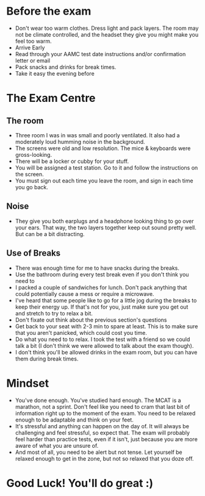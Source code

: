 # Before the exam

- Don't wear too warm clothes. Dress light and pack layers. The room may not be climate controlled, and the headset they give you might make you feel too warm.
- Arrive Early
- Read through your AAMC test date instructions and/or confirmation letter or email
- Pack snacks and drinks for break times.
- Take it easy the evening before


# The Exam Centre

## The room

- Three room I was in was small and poorly ventilated. It also had a moderately loud humming noise in the background.
- The screens were old and low resolution. The mice & keyboards were gross-looking.
- There will be a locker or cubby for your stuff.
- You will be assigned a test station. Go to it and follow the instructions on the screen.
- You must sign out each time you leave the room, and sign in each time you go back.

## Noise

- They give you both earplugs and a headphone looking thing to go over your ears. That way, the two layers together keep out sound pretty well. But can be a bit distracting.


## Use of Breaks

- There was enough time for me to have snacks during the breaks.
- Use the bathroom during every test break even if you don't think you need to
- I packed a couple of sandwiches for lunch. Don't pack anything that could potentially cause a mess or require a microwave.
- I've heard that some people like to go for a little jog during the breaks to keep their energy up. If that's not for you, just make sure you get out and stretch to try to relax a bit.
- Don't fixate out think about the previous section's questions
- Get back to your seat with 2-3 min to spare at least. This is to make sure that you aren't panicked, which could cost you time.
- Do what you need to to relax. I took the test with a friend so we could talk a bit (I don't think we were allowed to talk about the exam though).
- I don't think you'll be allowed drinks in the exam room, but you can have them during break times.

# Mindset

- You've done enough. You've studied hard enough. The MCAT is a marathon, not a sprint. Don't feel like you need to cram that last bit of information right up to the moment of the exam. You need to be relaxed enough to be adaptable and think on your feet.
- It's stressful and anything can happen on the day of. It will always be challenging and feel stressful, so expect that. The exam will probably feel harder than practice tests, even if it isn't, just because you are more aware of what you are unsure of.
- And most of all, you need to be alert but not tense. Let yourself be relaxed enough to get in the zone, but not so relaxed that you doze off.

# Good Luck! You'll do great :)